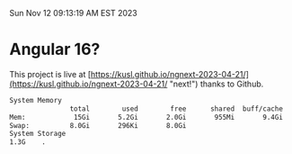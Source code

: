Sun Nov 12 09:13:19 AM EST 2023

# Angular 16?


This project is live at [https://kusl.github.io/ngnext-2023-04-21/](https://kusl.github.io/ngnext-2023-04-21/ "next!") thanks to Github.

```bash
System Memory
               total        used        free      shared  buff/cache   available
Mem:            15Gi       5.2Gi       2.0Gi       955Mi       9.4Gi        10Gi
Swap:          8.0Gi       296Ki       8.0Gi
System Storage
1.3G	.
```
```bash
